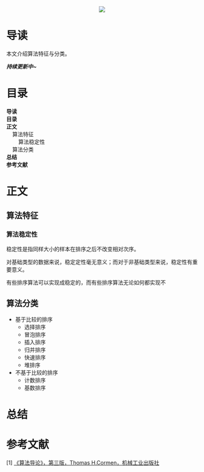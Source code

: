 <div align="center"><img src="https://gitee.com/struggle3014/picBed/raw/master/name_code.png"></div>

# 导读

本文介绍算法特征与分类。

***持续更新中~***



# 目录

<nav>
<a href='#导读' style='text-decoration:none;font-weight:bolder'>导读</a><br/>
<a href='#目录' style='text-decoration:none;font-weight:bolder'>目录</a><br/>
<a href='#正文' style='text-decoration:none;font-weight:bolder'>正文</a><br/>
&nbsp;&nbsp;&nbsp;&nbsp;<a href='#算法特征' style='text-decoration:none;${border-style}'>算法特征</a><br/>
&nbsp;&nbsp;&nbsp;&nbsp;&nbsp;&nbsp;&nbsp;&nbsp;<a href='#算法稳定性' style='text-decoration:none;${border-style}'>算法稳定性</a><br/>
&nbsp;&nbsp;&nbsp;&nbsp;<a href='#算法分类' style='text-decoration:none;${border-style}'>算法分类</a><br/>
<a href='#总结' style='text-decoration:none;font-weight:bolder'>总结</a><br/>
<a href='#参考文献' style='text-decoration:none;font-weight:bolder'>参考文献</a><br/>
</nav>

# 正文

## 算法特征

### 算法稳定性

稳定性是指同样大小的样本在排序之后不改变相对次序。

对基础类型的数据来说，稳定定性毫无意义；而对于非基础类型来说，稳定性有重要意义。

有些排序算法可以实现成稳定的，而有些排序算法无论如何都实现不



## 算法分类

* 基于比较的排序
  * 选择排序
  * 冒泡排序
  * 插入排序
  * 归并排序
  * 快速排序
  * 堆排序
* 不基于比较的排序
  * 计数排序
  * 基数排序



# 总结



# 参考文献

[1] [《算法导论》，第三版，Thomas H.Cormen，机械工业出版社](https://99baiduyun.com/baidu/算法导论)